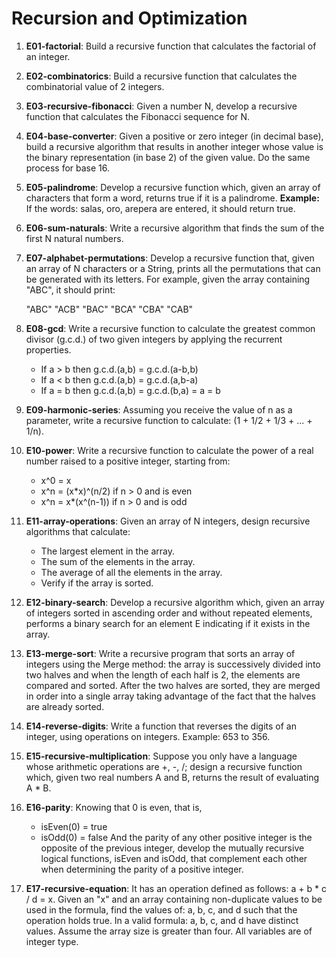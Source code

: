 # Recursion and Optimization

1) **E01-factorial**: Build a recursive function that calculates the factorial of an integer.

2) **E02-combinatorics**: Build a recursive function that calculates the combinatorial value of 2 integers.

3) **E03-recursive-fibonacci**: Given a number N, develop a recursive function that calculates the Fibonacci sequence for N.

4) **E04-base-converter**: Given a positive or zero integer (in decimal base), build a recursive algorithm that results in another integer whose value is the binary representation (in base 2) of the given value. Do the same process for base 16.

5) **E05-palindrome**: Develop a recursive function which, given an array of characters that form a word, returns true if it is a palindrome. **Example:** If the words: salas, oro, arepera are entered, it should return true.

6) **E06-sum-naturals**: Write a recursive algorithm that finds the sum of the first N natural numbers.

7) **E07-alphabet-permutations**: Develop a recursive function that, given an array of N characters or a String, prints all the permutations that can be generated with its letters. For example, given the array containing "ABC", it should print:

	"ABC"
	"ACB"
	"BAC"
	"BCA"
	"CBA"
	"CAB"

8) **E08-gcd**: Write a recursive function to calculate the greatest common divisor (g.c.d.) of two given integers by applying the recurrent properties.
   - If a > b then g.c.d.(a,b) = g.c.d.(a-b,b)
   - If a < b then g.c.d.(a,b) = g.c.d.(a,b-a)
   - If a = b then g.c.d.(a,b) = g.c.d.(b,a) = a = b

9) **E09-harmonic-series**: Assuming you receive the value of n as a parameter, write a recursive function to calculate: (1 + 1/2 + 1/3 + ... + 1/n).

10) **E10-power**: Write a recursive function to calculate the power of a real number raised to a positive integer, starting from:
    - x^0 = x
    - x^n = (x*x)^(n/2) if n > 0 and is even
    - x^n = x*(x^(n-1)) if n > 0 and is odd

11) **E11-array-operations**: Given an array of N integers, design recursive algorithms that calculate:
    - The largest element in the array.
    - The sum of the elements in the array.
    - The average of all the elements in the array.
    - Verify if the array is sorted.

12) **E12-binary-search**: Develop a recursive algorithm which, given an array of integers sorted in ascending order and without repeated elements, performs a binary search for an element E indicating if it exists in the array.

13) **E13-merge-sort**: Write a recursive program that sorts an array of integers using the Merge method: the array is successively divided into two halves and when the length of each half is 2, the elements are compared and sorted. After the two halves are sorted, they are merged in order into a single array taking advantage of the fact that the halves are already sorted.

14) **E14-reverse-digits**: Write a function that reverses the digits of an integer, using operations on integers. Example: 653 to 356.

15) **E15-recursive-multiplication**: Suppose you only have a language whose arithmetic operations are +, -, /; design a recursive function which, given two real numbers A and B, returns the result of evaluating A * B.

16) **E16-parity**: Knowing that 0 is even, that is,
    - isEven(0) = true
    - isOdd(0) = false
    And the parity of any other positive integer is the opposite of the previous integer, develop the mutually recursive logical functions, isEven and isOdd, that complement each other when determining the parity of a positive integer.


17) **E17-recursive-equation**: It has an operation defined as follows: a + b * c / d = x. Given an "x" and an array containing non-duplicate values to be used in the formula, find the values of: a, b, c, and d such that the operation holds true. In a valid formula: a, b, c, and d have distinct values. Assume the array size is greater than four. All variables are of integer type.
